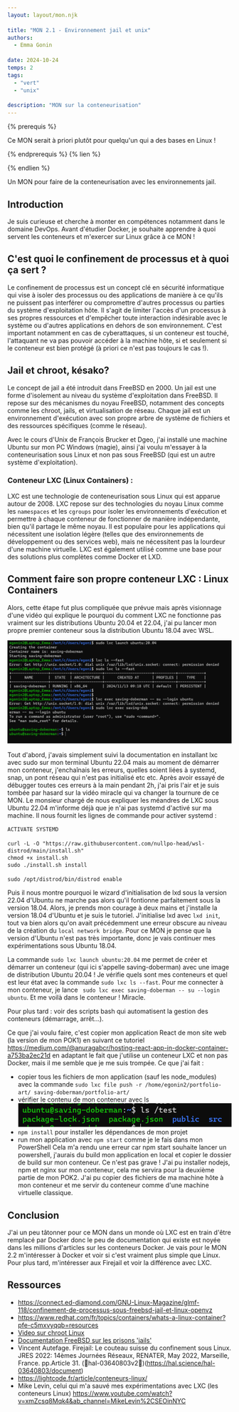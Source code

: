 ```yaml
---
layout: layout/mon.njk

title: "MON 2.1 - Environnement jail et unix"
authors:
  - Emma Gonin

date: 2024-10-24
temps: 2
tags:
  - "vert"
  - "unix"

description: "MON sur la conteneurisation"
---
```


{% prerequis %}

Ce MON serait à priori plutôt pour quelqu'un qui a des bases en Linux !

{% endprerequis %}
{% lien %}

{% endlien %}

Un MON pour faire de la conteneurisation avec les environnements jail.

## Introduction

Je suis curieuse et cherche à monter en compétences notamment dans le domaine DevOps. Avant d'étudier Docker, je souhaite apprendre à quoi servent les conteneurs et m'exercer sur Linux grâce à ce MON !

## C'est quoi le confinement de processus et à quoi ça sert ?

Le confinement de processus est un concept clé en sécurité informatique qui vise à isoler des processus ou des applications de manière à ce qu'ils ne puissent pas interférer ou compromettre d'autres processus ou parties du système d'exploitation hôte. Il s'agit de limiter l'accès d'un processus à ses propres ressources et d'empêcher toute interaction indésirable avec le système ou d'autres applications en dehors de son environnement. C'est important notamment en cas de cyberattaques, si un conteneur est touché, l'attaquant ne va pas pouvoir accéder à la machine hôte, si et seulement si le conteneur est bien protégé (à priori ce n'est pas toujours le cas !).

## Jail et chroot, késako?

Le concept de jail a été introduit dans FreeBSD en 2000. Un jail est une forme d'isolement au niveau du système d'exploitation dans FreeBSD. Il repose sur des mécanismes du noyau FreeBSD, notamment des concepts comme les chroot, jails, et virtualisation de réseau. Chaque jail est un environnement d'exécution avec son propre arbre de système de fichiers et des ressources spécifiques (comme le réseau).

Avec le cours d'Unix de François Brucker et Dgeo, j'ai installé une machine Ubuntu sur mon PC Windows (magie), ainsi j'ai voulu m'essayer à la conteneurisation sous Linux et non pas sous FreeBSD (qui est un autre système d'exploitation).

### Conteneur LXC (Linux Containers) :
LXC est une technologie de conteneurisation sous Linux qui est apparue autour de 2008. LXC repose sur des technologies du noyau Linux comme les `namespaces` et les  `cgroups` pour isoler les environnements d'exécution et permettre à chaque conteneur de fonctionner de manière indépendante, bien qu'il partage le même noyau. Il est populaire pour les applications qui nécessitent une isolation légère (telles que des environnements de développement ou des services web), mais ne nécessitent pas la lourdeur d'une machine virtuelle. LXC est également utilisé comme une base pour des solutions plus complètes comme Docker et LXD.

## Comment faire son propre conteneur LXC : Linux Containers

Alors, cette étape fut plus compliquée que prévue mais après visionnage d'une vidéo qui explique le pourquoi du comment LXC ne fonctionne pas vraiment sur les distributions Ubuntu 20.04 et 22.04, j'ai pu lancer mon propre premier conteneur sous la distribution Ubuntu 18.04 avec WSL.

![alt text](image.png)

Tout d'abord, j'avais simplement suivi la documentation en installant lxc avec sudo sur mon terminal Ubuntu 22.04 mais au moment de démarrer mon conteneur, j'enchaînais les erreurs, quelles soient liées à systemd, snap, un pont réseau qui n'est pas initialisé etc etc. Après avoir essayé de débugger toutes ces erreurs à la main pendant 2h, j'ai pris l'air et je suis tombée par hasard sur la vidéo miracle qui va changer la tournure de ce MON. Le monsieur chargé de nous expliquer les méandres de LXC sous Ubuntu 22.04 m'informe déjà que je n'ai pas systemd d'activé sur ma machine. Il nous fournit les lignes de commande pour activer systemd :
```
ACTIVATE SYSTEMD

curl -L -O "https://raw.githubusercontent.com/nullpo-head/wsl-distrod/main/install.sh"
chmod +x install.sh
sudo ./install.sh install

sudo /opt/distrod/bin/distrod enable
```
Puis il nous montre pourquoi le wizard d'initialisation de lxd sous la version 22.04 d'Ubuntu ne marche pas alors qu'il fontionne parfaitement sous la version 18.04. Alors, je prends mon courage à deux mains et j'installe la version 18.04 d'Ubuntu et je suis le tutoriel. J'initialise lxd avec `lxd init`, tout va bien alors qu'on avait précédemment une erreur obscure au niveau de la création du `local network bridge`. Pour ce MON je pense que la version d'Ubuntu n'est pas très importante, donc je vais continuer mes expérimentations sous Ubuntu 18.04.

La commande `sudo lxc launch ubuntu:20.04` me permet de créer et démarrer un conteneur (qui ici s'appelle saving-doberman) avec une image de distribution Ubuntu 20.04 ! Je vérifie quels sont mes conteneurs et quel est leur état avec la commande `sudo lxc ls --fast`. Pour me connecter à mon conteneur, je lance ` sudo lxc exec saving-doberman -- su --login ubuntu`. Et me voilà dans le conteneur ! Miracle.

Pour plus tard : voir des scripts bash qui automatisent la gestion des conteneurs (démarrage, arrêt...).

Ce que j'ai voulu faire, c'est copier mon application React de mon site web (la version de mon POK1) en suivant ce tutoriel https://medium.com/@anuragabcr/hosting-react-app-in-docker-container-a753ba2ec21d en adaptant le fait que j'utilise un conteneur LXC et non pas Docker, mais il me semble que je me suis trompée.
Ce que j'ai fait :
* copier tous les fichiers de mon application (sauf les node_modules) avec la commande `sudo lxc file push -r /home/egonin2/portfolio-art/ saving-doberman/portfolio-art/`
* vérifier le contenu de mon conteneur avec ls
![ls](<image-2.png>)
* `npm install` pour installer les dépendances de mon projet
* run mon application avec `npm start` comme je le fais dans mon PowerShell
Cela m'a rendu une erreur car npm start souhaite lancer un powershell, j'aurais du build mon application en local et copier le dossier de build sur mon conteneur. Ce n'est pas grave ! J'ai pu installer nodejs, npm et nginx sur mon conteneur, cela me servira pour la deuxième partie de mon POK2. J'ai pu copier des fichiers de ma machine hôte à mon conteneur et me servir du conteneur comme d'une machine virtuelle classique.

## Conclusion
J'ai un peu tâtonner pour ce MON dans un monde où LXC est en train d'être remplacé par Docker donc le peu de documentation qui existe est noyée dans les millions d'articles sur les conteneurs Docker. Je vais pour le MON 2.2 m'intéresser à Docker et voir si c'est vraiment plus simple que Linux. Pour plus tard, m'intéresser aux Firejail et voir la différence avec LXC.

## Ressources
- https://connect.ed-diamond.com/GNU-Linux-Magazine/glmf-118/confinement-de-processus-sous-freebsd-jail-et-linux-openvz
- https://www.redhat.com/fr/topics/containers/whats-a-linux-container?pfe-c5mxvyqqb=resources
- [Video sur chroot Linux](https://youtu.be/8_5vXRA7sRs?feature=shared)
- [Documentation FreeBSD sur les prisons 'jails'](https://docs.freebsd.org/fr/books/handbook/jails/)
- Vincent Autefage. Firejail: Le couteau suisse du confinement sous Linux. JRES 2022: 14èmes
 Journées Réseaux, RENATER, May 2022, Marseille, France. pp.Article 31. (￿hal-03640803v2￿)(https://hal.science/hal-03640803/document)
- https://lightcode.fr/article/conteneurs-linux/
- Mike Levin, celui qui m'a sauvé mes expérimentations avec LXC (les conteneurs Linux) https://www.youtube.com/watch?v=xmZcsq8Mqk4&ab_channel=MikeLevin%2CSEOinNYC